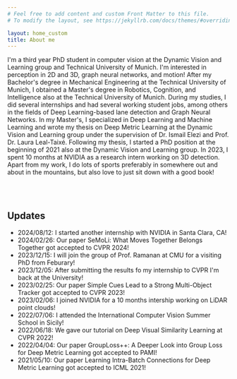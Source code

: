```yaml
---
# Feel free to add content and custom Front Matter to this file.
# To modify the layout, see https://jekyllrb.com/docs/themes/#overriding-theme-defaults

layout: home_custom
title: About me
---
```


<div class="block_text">I'm a third year PhD student in computer vision at the Dynamic Vision and Learning group and Technical University of Munich. I'm interested in perception in 2D and 3D, graph neural networks, and motion!
After my Bachelor's degree in Mechanical Engineering at the Technical University of Munich, I obtained a Master's degree in Robotics, Cognition, and Intelligence also at the Technical University of Munich. During my studies, I did several internships and had several working student jobs, among others in the fields of Deep Learning-based lane detection and Graph Neural Networks. In my Master's, I specialized in Deep Learning and Machine Learning and wrote my thesis on Deep Metric Learning at the Dynamic Vision and Learning group under the supervision of Dr. Ismail Elezi and Prof. Dr. Laura Leal-Taixé. Following my thesis, I started a PhD position at the beginning of 2021 also at the Dynamic Vision and Learning group. In 2023, I spent 10 months at NVIDIA as a research intern working on 3D detection. Apart from my work, I do lots of sports preferably in somewhere out and about in the mountains, but also love to just sit down with a good book!</div>


<br/><br/> 

## Updates

- 2024/08/12: I started another internship with NVIDIA in Santa Clara, CA!
- 2024/02/26: Our paper SeMoLi: What Moves Together Belongs Together got accepted to CVPR 2024!
- 2023/12/15: I will join the group of Prof. Ramanan at CMU for a visiting PhD from Feburary!
- 2023/12/05: After submitting the results fo my internship to CVPR I'm back at the University!
- 2023/02/25: Our paper Simple Cues Lead to a Strong Multi-Object Tracker got accepted to CVPR 2023!
- 2023/02/06: I joined NVIDIA for a 10 months intership working on LiDAR point clouds!
- 2022/07/06: I attended the International Computer Vision Summer School in Sicily!
- 2022/06/18: We gave our tutorial on Deep Visual Similarity Learning at CVPR 2022!
- 2022/04/04: Our paper GroupLoss++: A Deeper Look into Group Loss for Deep Metric Learning got accepted to PAMI!
- 2021/05/10: Our paper Learning Intra-Batch Connections for Deep Metric Learning got accepted to ICML 2021!

